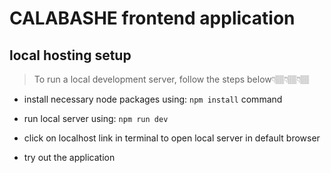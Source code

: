 
# CALABASHE frontend application

## local hosting setup

> To run a local development server,  follow the steps below👇🏽👇🏽👇🏽
  - install necessary node packages using: ``` npm install ``` command

  - run local server using: ``` npm run dev  ```

  - click on localhost link in terminal to open local server in default browser

  - try out the application